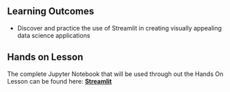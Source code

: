 ## Learning Outcomes

- Discover and practice the use of Streamlit in creating visually appealing data science applications

## Hands on Lesson

The complete Jupyter Notebook that will be used through out the Hands On Lesson can be found here: **[Streamlit](https://github.com/data-bootcamp-v4/lessons/blob/main/7_ml/code_along_nb/10.5_streamlit_introduction.ipynb)**